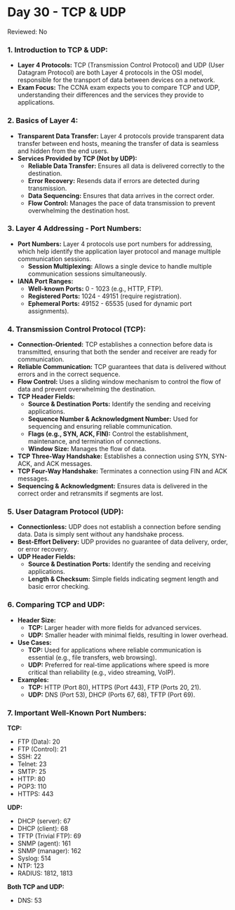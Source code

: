 # Day 30 - TCP & UDP

Reviewed: No

### **1. Introduction to TCP & UDP:**

- **Layer 4 Protocols:** TCP (Transmission Control Protocol) and UDP (User Datagram Protocol) are both Layer 4 protocols in the OSI model, responsible for the transport of data between devices on a network.
- **Exam Focus:** The CCNA exam expects you to compare TCP and UDP, understanding their differences and the services they provide to applications.

### **2. Basics of Layer 4:**

- **Transparent Data Transfer:** Layer 4 protocols provide transparent data transfer between end hosts, meaning the transfer of data is seamless and hidden from the end users.
- **Services Provided by TCP (Not by UDP):**
    - **Reliable Data Transfer:** Ensures all data is delivered correctly to the destination.
    - **Error Recovery:** Resends data if errors are detected during transmission.
    - **Data Sequencing:** Ensures that data arrives in the correct order.
    - **Flow Control:** Manages the pace of data transmission to prevent overwhelming the destination host.

### **3. Layer 4 Addressing - Port Numbers:**

- **Port Numbers:** Layer 4 protocols use port numbers for addressing, which help identify the application layer protocol and manage multiple communication sessions.
    - **Session Multiplexing:** Allows a single device to handle multiple communication sessions simultaneously.
- **IANA Port Ranges:**
    - **Well-known Ports:** 0 - 1023 (e.g., HTTP, FTP).
    - **Registered Ports:** 1024 - 49151 (require registration).
    - **Ephemeral Ports:** 49152 - 65535 (used for dynamic port assignments).

### **4. Transmission Control Protocol (TCP):**

- **Connection-Oriented:** TCP establishes a connection before data is transmitted, ensuring that both the sender and receiver are ready for communication.
- **Reliable Communication:** TCP guarantees that data is delivered without errors and in the correct sequence.
- **Flow Control:** Uses a sliding window mechanism to control the flow of data and prevent overwhelming the destination.
- **TCP Header Fields:**
    - **Source & Destination Ports:** Identify the sending and receiving applications.
    - **Sequence Number & Acknowledgment Number:** Used for sequencing and ensuring reliable communication.
    - **Flags (e.g., SYN, ACK, FIN):** Control the establishment, maintenance, and termination of connections.
    - **Window Size:** Manages the flow of data.
- **TCP Three-Way Handshake:** Establishes a connection using SYN, SYN-ACK, and ACK messages.
- **TCP Four-Way Handshake:** Terminates a connection using FIN and ACK messages.
- **Sequencing & Acknowledgment:** Ensures data is delivered in the correct order and retransmits if segments are lost.

### **5. User Datagram Protocol (UDP):**

- **Connectionless:** UDP does not establish a connection before sending data. Data is simply sent without any handshake process.
- **Best-Effort Delivery:** UDP provides no guarantee of data delivery, order, or error recovery.
- **UDP Header Fields:**
    - **Source & Destination Ports:** Identify the sending and receiving applications.
    - **Length & Checksum:** Simple fields indicating segment length and basic error checking.

### **6. Comparing TCP and UDP:**

- **Header Size:**
    - **TCP:** Larger header with more fields for advanced services.
    - **UDP:** Smaller header with minimal fields, resulting in lower overhead.
- **Use Cases:**
    - **TCP:** Used for applications where reliable communication is essential (e.g., file transfers, web browsing).
    - **UDP:** Preferred for real-time applications where speed is more critical than reliability (e.g., video streaming, VoIP).
- **Examples:**
    - **TCP:** HTTP (Port 80), HTTPS (Port 443), FTP (Ports 20, 21).
    - **UDP:** DNS (Port 53), DHCP (Ports 67, 68), TFTP (Port 69).

### **7. Important Well-Known Port Numbers:**

**TCP:**

- FTP (Data): 20
- FTP (Control): 21
- SSH: 22
- Telnet: 23
- SMTP: 25
- HTTP: 80
- POP3: 110
- HTTPS: 443

**UDP:**

- DHCP (server): 67
- DHCP (client): 68
- TFTP (Trivial FTP): 69
- SNMP (agent): 161
- SNMP (manager): 162
- Syslog: 514
- NTP: 123
- RADIUS: 1812, 1813

**Both TCP and UDP:**

- DNS: 53